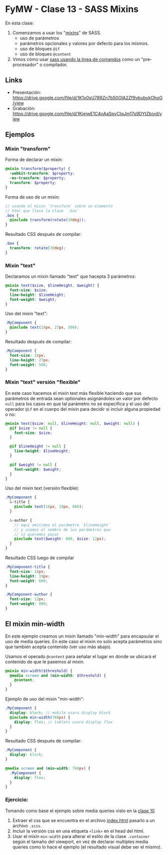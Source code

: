 # FyMW - Clase 13 - SASS Mixins

En esta clase:

1. Comenzamos a usar los "[mixins](https://sass-lang.com/guide#topic-6)" de
   SASS.
   - uso de parámetros
   - parámetros opcionales y valores por defecto para los mismos.
   - uso de bloques `@if`
   - uso de bloques `@content`
2. Vimos cómo usar
   [sass usando la linea de comandos](https://sass-lang.com/guide#topic-1) como
   un "pre-procesador" o compilador.

## Links

- Presentación:
  https://drive.google.com/file/d/1K1x0sU78RZn7b50OlA2Zf9vbubykOhoG/view
- Grabación:
  https://drive.google.com/file/d/1KiejwE1C4oAaSpvCIqJm17s9DYtZbjyd/view

## Ejemplos

### Mixin "transform"

Forma de declarar un mixin:

```scss
@mixin transform($property) {
  -webkit-transform: $property;
  -ms-transform: $property;
  transform: $property;
}
```

Forma de uso de un mixin:

```scss
// usando el mixin `transform` sobre un elemento
// html que lleva la clase `.box`
.box {
  @include transform(rotate(30deg));
}
```

Resultado CSS después de compilar:

```css
.box {
  transform: rotate(30deg);
}
```

### Mixin "text"

Declaramos un mixin llamado "text" que hacepta 3 parámetros:

```scss
@mixin text($size, $lineHeight, $weight) {
  font-size: $size;
  line-height: $lineHeight;
  font-weight: $weight;
}
```

Uso del mixin "text":

```scss
.MyComponent {
  @include text(18px, 27px, 500);
}
```

Resultado después de compilar:

```scss
.MyComponent {
  font-size: 18px;
  line-height: 27px;
  font-weight: 500;
}
```

### Mixin "text" versión "flexible"

En este caso hacemos el mixin text más flexible haciendo que sus parámetros de
entrada sean optionales asignándoles un valor por defecto `null` para los casos
en que tal parámetro no se especifica y el uso del operador `@if` en el cuerpo
del mixin para decidir si incluir alguna propiedad o no:

```scss
@mixin text($size: null, $lineHeight: null, $weight: null) {
  @if $size != null {
    font-size: $size;
  }

  @if $lineHeight != null {
    line-height: $lineHeight;
  }

  @if $weight != null {
    font-weight: $weight;
  }
}
```

Uso del mixin text (versión flexible):

```scss
.MyComponent {
  &-title {
    @include text(16px, 19px, 600);
  }

  &-author {
    // aquí omitimos el parámetro `$lineHeight`
    // y usamos el nombre de los parámetros que
    // sí queremos pasar
    @include text($weight: 800, $size: 12px);
  }
}
```

Resultado CSS luego de compilar

```css
.MyComponent-title {
  font-size: 16px;
  line-height: 19px;
  font-weight: 600;
}

.MyComponent-author {
  font-size: 12px;
  font-weight: 800;
}
```

## El mixin min-width

En este ejemplo creamos un mixin llamado "min-width" para encapsular el uso de
media queries. En este caso el mixin no solo acepta parámetros sino que también
acepta contenido (ver uso más abajo).

Usamos el operado `@content` para señalar el lugar en donde se ubicará el
contenido de que le pasemos al mixin.

```scss
@mixin min-width($threshold) {
  @media screen and (min-width: $threshold) {
    @content;
  }
}
```

Ejemplo de uso del mixin "min-width":

```scss
.MyComponent {
  display: block; // mobile usara display block
  @include min-width(768px) {
    display: flex; // tablets usara display flex
  }
}
```

Resultado CSS después de compilar:

```css
.MyComponent {
  display: block;
}

@media screen and (min-width: 768px) {
  .MyComponent {
    display: flex;
  }
}
```

### Ejercicio:

Tomando como base el ejemplo sobre media queries visto en la
[clase 10](../clase-10/index.html)

1. Extraer el css que se encuentra en el archivo
   [index.html](../clase-10/index.html) pasarlo a un archivo `.scss`.
2. Incluir la versión css en una etiqueta `<link>` en el head del html.
3. Usar el mixin `min-width` para alterar el estilo de la clase `.container`
   según el tamaño del viewport, en vez de declarar multiples media queries como
   lo hace el ejemplo (el resultado visual debe ser el mismo).
